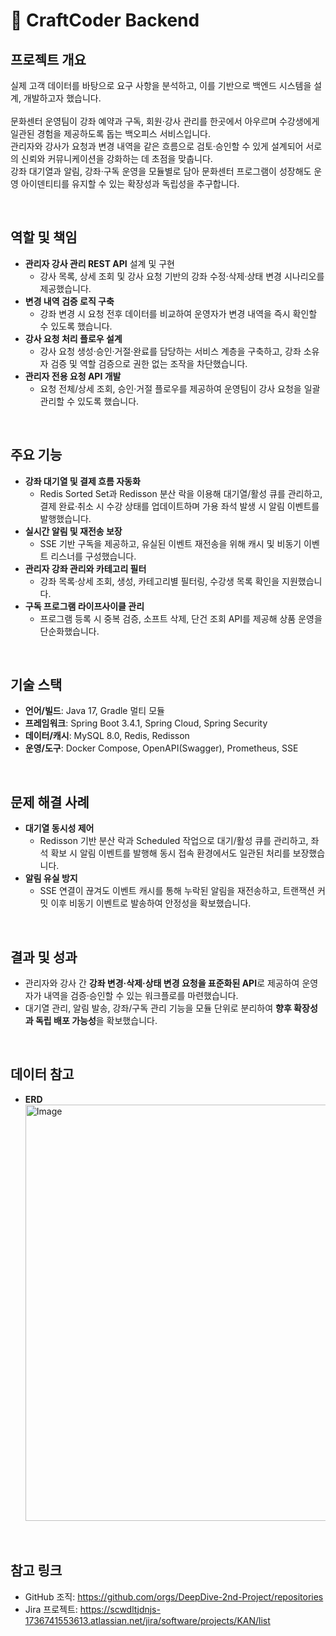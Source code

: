 # 📍 CraftCoder Backend

## 프로젝트 개요
실제 고객 데이터를 바탕으로 요구 사항을 분석하고, 이를 기반으로 백엔드 시스템을 설계, 개발하고자 했습니다. <br/> 
<br/> 
문화센터 운영팀이 강좌 예약과 구독, 회원·강사 관리를 한곳에서 아우르며 수강생에게 일관된 경험을 제공하도록 돕는 백오피스 서비스입니다. <br/> 
관리자와 강사가 요청과 변경 내역을 같은 흐름으로 검토·승인할 수 있게 설계되어 서로의 신뢰와 커뮤니케이션을 강화하는 데 초점을 맞춥니다. <br/> 
강좌 대기열과 알림, 강좌·구독 운영을 모듈별로 담아 문화센터 프로그램이 성장해도 운영 아이덴티티를 유지할 수 있는 확장성과 독립성을 추구합니다. <br/> 

<br/>  

## 역할 및 책임
- **관리자 강사 관리 REST API** 설계 및 구현  
  - 강사 목록, 상세 조회 및 강사 요청 기반의 강좌 수정·삭제·상태 변경 시나리오를 제공했습니다.  
- **변경 내역 검증 로직 구축**  
  - 강좌 변경 시 요청 전후 데이터를 비교하여 운영자가 변경 내역을 즉시 확인할 수 있도록 했습니다.  
- **강사 요청 처리 플로우 설계**  
  - 강사 요청 생성·승인·거절·완료를 담당하는 서비스 계층을 구축하고, 강좌 소유자 검증 및 역할 검증으로 권한 없는 조작을 차단했습니다.  
- **관리자 전용 요청 API 개발**  
  - 요청 전체/상세 조회, 승인·거절 플로우를 제공하여 운영팀이 강사 요청을 일괄 관리할 수 있도록 했습니다.  

<br/>  

## 주요 기능
- **강좌 대기열 및 결제 흐름 자동화**  
  - Redis Sorted Set과 Redisson 분산 락을 이용해 대기열/활성 큐를 관리하고, 결제 완료·취소 시 수강 상태를 업데이트하며 가용 좌석 발생 시 알림 이벤트를 발행했습니다.  
- **실시간 알림 및 재전송 보장**  
  - SSE 기반 구독을 제공하고, 유실된 이벤트 재전송을 위해 캐시 및 비동기 이벤트 리스너를 구성했습니다.  
- **관리자 강좌 관리와 카테고리 필터**  
  - 강좌 목록·상세 조회, 생성, 카테고리별 필터링, 수강생 목록 확인을 지원했습니다.  
- **구독 프로그램 라이프사이클 관리**  
  - 프로그램 등록 시 중복 검증, 소프트 삭제, 단건 조회 API를 제공해 상품 운영을 단순화했습니다.  

<br/>  

## 기술 스택
- **언어/빌드**: Java 17, Gradle 멀티 모듈  
- **프레임워크**: Spring Boot 3.4.1, Spring Cloud, Spring Security  
- **데이터/캐시**: MySQL 8.0, Redis, Redisson  
- **운영/도구**: Docker Compose, OpenAPI(Swagger), Prometheus, SSE  

<br/>  

## 문제 해결 사례
- **대기열 동시성 제어**  
  - Redisson 기반 분산 락과 Scheduled 작업으로 대기/활성 큐를 관리하고, 좌석 확보 시 알림 이벤트를 발행해 동시 접속 환경에서도 일관된 처리를 보장했습니다.  
- **알림 유실 방지**  
  - SSE 연결이 끊겨도 이벤트 캐시를 통해 누락된 알림을 재전송하고, 트랜잭션 커밋 이후 비동기 이벤트로 발송하여 안정성을 확보했습니다.  

<br/>  

## 결과 및 성과
- 관리자와 강사 간 **강좌 변경·삭제·상태 변경 요청을 표준화된 API**로 제공하여 운영자가 내역을 검증·승인할 수 있는 워크플로를 마련했습니다.  
- 대기열 관리, 알림 발송, 강좌/구독 관리 기능을 모듈 단위로 분리하여 **향후 확장성과 독립 배포 가능성**을 확보했습니다.  

<br/>  

## 데이터 참고
- **ERD**  
  <img width="1570" height="666" alt="Image" src="https://github.com/user-attachments/assets/764b7e55-299f-43ad-bf8d-3e7b5d02a6a3" />

<br/>  

## 참고 링크
- GitHub 조직: https://github.com/orgs/DeepDive-2nd-Project/repositories  
- Jira 프로젝트: https://scwdltjdnjs-1736741553613.atlassian.net/jira/software/projects/KAN/list  
